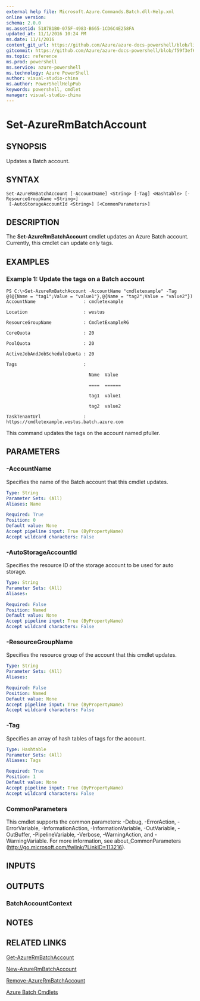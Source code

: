 ```yaml
---
external help file: Microsoft.Azure.Commands.Batch.dll-Help.xml
online version: 
schema: 2.0.0
ms.assetid: 5187B1B0-075F-4983-B665-1CD6C4E258FA
updated_at: 11/1/2016 10:24 PM
ms.date: 11/1/2016
content_git_url: https://github.com/Azure/azure-docs-powershell/blob/live/azureps-cmdlets-docs/ResourceManager/AzureRM.Batch/v2.1.0/Set-AzureRmBatchAccount.md
gitcommit: https://github.com/Azure/azure-docs-powershell/blob/f59f3ef60bc592383812213e69fd77ba950759ed/azureps-cmdlets-docs/ResourceManager/AzureRM.Batch/v2.1.0/Set-AzureRmBatchAccount.md
ms.topic: reference
ms.prod: powershell
ms.service: azure-powershell
ms.technology: Azure PowerShell
author: visual-studio-china
ms.author: PowerShellHelpPub
keywords: powershell, cmdlet
manager: visual-studio-china
---
```


# Set-AzureRmBatchAccount

## SYNOPSIS
Updates a Batch account.

## SYNTAX

```
Set-AzureRmBatchAccount [-AccountName] <String> [-Tag] <Hashtable> [-ResourceGroupName <String>]
 [-AutoStorageAccountId <String>] [<CommonParameters>]
```

## DESCRIPTION
The **Set-AzureRmBatchAccount** cmdlet updates an Azure Batch account.
Currently, this cmdlet can update only tags.

## EXAMPLES

### Example 1: Update the tags on a Batch account
```
PS C:\>Set-AzureRmBatchAccount -AccountName "cmdletexample" -Tag @(@{Name = "tag1";Value = "value1"},@{Name = "tag2";Value = "value2"})
AccountName                  : cmdletexample

Location                     : westus

ResourceGroupName            : CmdletExampleRG

CoreQuota                    : 20

PoolQuota                    : 20

ActiveJobAndJobScheduleQuota : 20

Tags                         : 

                               Name  Value

                               ====  ======

                               tag1  value1

                               tag2  value2

TaskTenantUrl                : https://cmdletexample.westus.batch.azure.com
```

This command updates the tags on the account named pfuller.

## PARAMETERS

### -AccountName
Specifies the name of the Batch account that this cmdlet updates.

```yaml
Type: String
Parameter Sets: (All)
Aliases: Name

Required: True
Position: 0
Default value: None
Accept pipeline input: True (ByPropertyName)
Accept wildcard characters: False
```

### -AutoStorageAccountId
Specifies the resource ID of the storage account to be used for auto storage.

```yaml
Type: String
Parameter Sets: (All)
Aliases: 

Required: False
Position: Named
Default value: None
Accept pipeline input: True (ByPropertyName)
Accept wildcard characters: False
```

### -ResourceGroupName
Specifies the resource group of the account that this cmdlet updates.

```yaml
Type: String
Parameter Sets: (All)
Aliases: 

Required: False
Position: Named
Default value: None
Accept pipeline input: True (ByPropertyName)
Accept wildcard characters: False
```

### -Tag
Specifies an array of hash tables of tags for the account.

```yaml
Type: Hashtable
Parameter Sets: (All)
Aliases: Tags

Required: True
Position: 1
Default value: None
Accept pipeline input: True (ByPropertyName)
Accept wildcard characters: False
```

### CommonParameters
This cmdlet supports the common parameters: -Debug, -ErrorAction, -ErrorVariable, -InformationAction, -InformationVariable, -OutVariable, -OutBuffer, -PipelineVariable, -Verbose, -WarningAction, and -WarningVariable. For more information, see about_CommonParameters (http://go.microsoft.com/fwlink/?LinkID=113216).

## INPUTS

## OUTPUTS

### BatchAccountContext

## NOTES

## RELATED LINKS

[Get-AzureRmBatchAccount](xref:ResourceManager/AzureRM.Batch/v2.1.0/Get-AzureRmBatchAccount.md)

[New-AzureRmBatchAccount](xref:ResourceManager/AzureRM.Batch/v2.1.0/New-AzureRmBatchAccount.md)

[Remove-AzureRmBatchAccount](xref:ResourceManager/AzureRM.Batch/v2.1.0/Remove-AzureRmBatchAccount.md)

[Azure Batch Cmdlets](xref:ResourceManager/AzureRM.Batch/v2.1.0/AzureRM.Batch.md)


